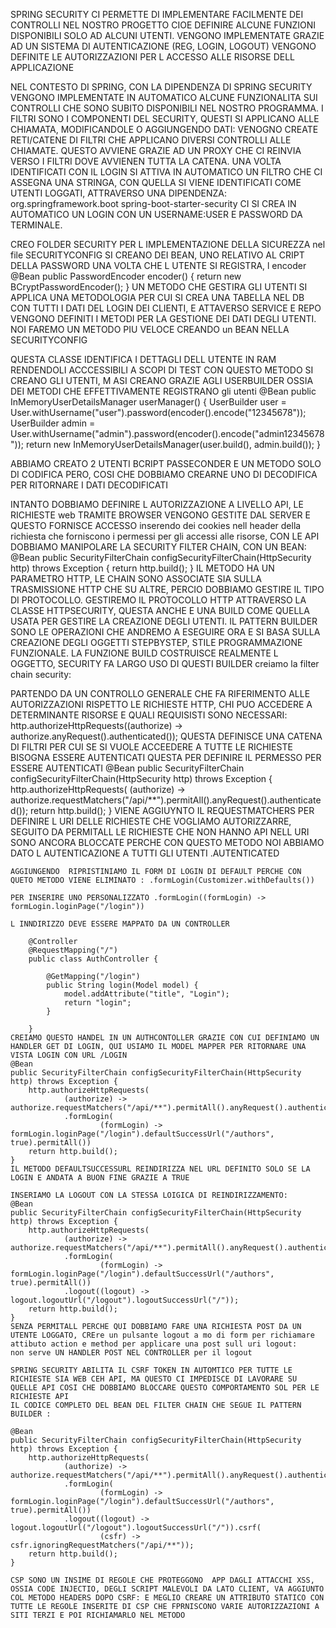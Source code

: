 SPRING SECURITY 
CI PERMETTE DI IMPLEMENTARE FACILMENTE DEI CONTROLLI NEL NOSTRO PROGETTO
CIOE DEFINIRE ALCUNE FUNZIONI DISPONIBILI SOLO AD ALCUNI UTENTI.
VENGONO IMPLEMENTATE GRAZIE AD UN SISTEMA DI AUTENTICAZIONE (REG, LOGIN, LOGOUT)
VENGONO DEFINITE LE AUTORIZZAZIONI PER L ACCESSO ALLE RISORSE DELL APPLICAZIONE

NEL CONTESTO DI SPRING, CON LA DIPENDENZA DI SPRING SECURITY VENGONO IMPLEMENTATE IN AUTOMATICO ALCUNE FUNZIONALITA SUI CONTROLLI CHE SONO SUBITO DISPONIBILI NEL NOSTRO PROGRAMMA. I FILTRI SONO I COMPONENTI DEL SECURITY, QUESTI SI APPLICANO ALLE CHIAMATA, MODIFICANDOLE O AGGIUNGENDO DATI: VENOGNO CREATE RETI/CATENE DI FILTRI CHE APPLICANO DIVERSI CONTROLLI ALLE CHIAMATE. QUESTO AVVIENE GRAZIE AD UN PROXY CHE CI REINVIA VERSO I FILTRI DOVE AVVIENEN TUTTA LA CATENA. UNA VOLTA IDENTIFICATI CON IL LOGIN SI ATTIVA IN AUTOMATICO UN FILTRO CHE CI ASSEGNA UNA STRINGA, CON QUELLA SI VIENE IDENTIFICATI COME UTENTI LOGGATI, 
ATTRAVERSO UNA DIPENDENZA:
<dependency>
			<groupId>org.springframework.boot</groupId>
			<artifactId>spring-boot-starter-security</artifactId>
		</dependency>
CI SI CREA IN AUTOMATICO UN LOGIN CON UN USERNAME:USER E PASSWORD DA TERMINALE.

CREO FOLDER SECURITY PER L IMPLEMENTAZIONE DELLA SICUREZZA nel file SECURITYCONFIG
SI CREANO DEI BEAN, 
UNO RELATIVO AL CRIPT DELLA PASSWORD UNA VOLTA CHE L UTENTE SI REGISTRA, l encoder 
@Bean
public PasswordEncoder encoder() {
    return new BCryptPasswordEncoder();
}
UN METODO CHE GESTIRA GLI UTENTI
SI APPLICA UNA METODOLOGIA PER CUI SI CREA UNA TABELLA NEL DB CON TUTTI I DATI DEL LOGIN DEI CLIENTI, E ATTAVERSO SERVICE E REPO VENGONO DEFINITI I METODI PER LA GESTIONE DEI DATI DEGLI UTENTI.
NOI FAREMO UN METODO PIU VELOCE CREANDO un BEAN NELLA SECURITYCONFIG

QUESTA CLASSE IDENTIFICA I DETTAGLI DELL UTENTE IN RAM RENDENDOLI ACCCESSIBILI A SCOPI DI TEST
CON QUESTO METODO SI CREANO GLI UTENTI, M ASI CREANO GRAZIE AGLI USERBUILDER OSSIA DEI METODI CHE EFFETTIVAMENTE REGISTRANO gli utenti
 @Bean
    public InMemoryUserDetailsManager userManager() {
        UserBuilder user = User.withUsername("user").password(encoder().encode("12345678"));
        UserBuilder admin = User.withUsername("admin").password(encoder().encode("admin12345678"));
        return new InMemoryUserDetailsManager(user.build(), admin.build());
    }

ABBIAMO CREATO 2 UTENTI
BCRIPT PASSECONDER E UN METODO SOLO DI CODIFICA PERO, COSI CHE DOBBIAMO CREARNE UNO DI DECODIFICA PER RITORNARE I DATI DECODIFICATI

INTANTO DOBBIAMO DEFINIRE L AUTORIZZAZIONE A LIVELLO API, LE RICHIESTE web TRAMITE BROWSER VENGONO GESTITE DAL SERVER E QUESTO FORNISCE ACCESSO inserendo dei cookies nell header della richiesta che forniscono i permessi per gli accessi alle risorse, CON LE API DOBBIAMO MANIPOLARE LA SECURITY FILTER CHAIN, CON UN BEAN:
@Bean
    public SecurityFilterChain configSecurityFilterChain(HttpSecurity http) throws Exception {
        return http.build();
    }
IL METODO HA UN PARAMETRO HTTP, LE CHAIN SONO ASSOCIATE SIA SULLA TRASMISSIONE HTTP CHE SU ALTRE, PERCIO DOBBIAMO GESTIRE IL TIPO DI PROTOCOLLO.
GESTIREMO IL PROTOCOLLO HTTP ATTRAVERSO LA CLASSE HTTPSECURITY, QUESTA ANCHE E UNA BUILD COME QUELLA USATA PER GESTIRE LA CREAZIONE DEGLI UTENTI. 
IL PATTERN BUILDER SONO LE OPERAZIONI CHE ANDREMO A ESEGUIRE ORA E SI BASA SULLA CREAZIONE DEGLI OGGETTI STEPBYSTEP, STILE PROGRAMMAZIONE FUNZIONALE.
LA FUNZIONE BUILD COSTRUISCE REALMENTE L OGGETTO, SECURITY FA LARGO USO DI QUESTI BUILDER
creiamo la filter chain security:

PARTENDO DA UN CONTROLLO GENERALE CHE FA RIFERIMENTO ALLE AUTORIZZAZIONI RISPETTO LE RICHIESTE HTTP, CHI PUO ACCEDERE A DETERMINANTE RISORSE E QUALI REQUISISTI SONO NECESSARI:
http.authorizeHttpRequests((authorize) -> authorize.anyRequest().authenticated()); QUESTA DEFINISCE UNA CATENA DI FILTRI PER CUI SE SI VUOLE ACCEEDERE A TUTTE LE RICHIESTE BISOGNA ESSERE AUTENTICATI
QUESTA PER DEFINIRE IL PERMESSO PER ESSERE AUTENTICATI
@Bean
    public SecurityFilterChain configSecurityFilterChain(HttpSecurity http) throws Exception {
        http.authorizeHttpRequests(
                (authorize) -> authorize.requestMatchers("/api/**").permitAll().anyRequest().authenticated());
        return http.build();
    }
    VIENE AGGIUYNTO IL REQUESTMATCHERS PER DEFINIRE L URI DELLE RICHIESTE CHE VOGLIAMO AUTORIZZARRE, SEGUITO DA PERMITALL
    LE RICHIESTE CHE NON HANNO API NELL URI SONO ANCORA BLOCCATE PERCHE CON QUESTO METODO NOI ABBIAMO DATO L AUTENTICAZIONE A TUTTI GLI UTENTI .AUTENTICATED

    AGGIUNGENDO  RIPRISTINIAMO IL FORM DI LOGIN DI DEFAULT PERCHE CON QUETO METODO VIENE ELIMINATO : .formLogin(Customizer.withDefaults())

    PER INSERIRE UNO PERSONALIZZATO .formLogin((formLogin) -> formLogin.loginPage("/login"))

    L INNDIRIZZO DEVE ESSERE MAPPATO DA UN CONTROLLER

        @Controller
        @RequestMapping("/")
        public class AuthController {

            @GetMapping("/login")
            public String login(Model model) {
                model.addAttribute("title", "Login");
                return "login";
            }

        }
    CREIAMO QUESTO HANDEL IN UN AUTHCONTOLLER GRAZIE CON CUI DEFINIAMO UN HANDLER GET DI LOGIN, QUI USIAMO IL MODEL MAPPER PER RITORNARE UNA VISTA LOGIN CON URL /LOGIN
    @Bean
    public SecurityFilterChain configSecurityFilterChain(HttpSecurity http) throws Exception {
        http.authorizeHttpRequests(
                (authorize) -> authorize.requestMatchers("/api/**").permitAll().anyRequest().authenticated())
                .formLogin(
                        (formLogin) -> formLogin.loginPage("/login").defaultSuccessUrl("/authors", true).permitAll())
        return http.build();
    }
    IL METODO DEFAULTSUCCESSURL REINDIRIZZA NEL URL DEFINITO SOLO SE LA LOGIN E ANDATA A BUON FINE GRAZIE A TRUE

    INSERIAMO LA LOGOUT CON LA STESSA LOIGICA DI REINDIRIZZAMENTO:
    @Bean
    public SecurityFilterChain configSecurityFilterChain(HttpSecurity http) throws Exception {
        http.authorizeHttpRequests(
                (authorize) -> authorize.requestMatchers("/api/**").permitAll().anyRequest().authenticated())
                .formLogin(
                        (formLogin) -> formLogin.loginPage("/login").defaultSuccessUrl("/authors", true).permitAll())
                .logout((logout) -> logout.logoutUrl("/logout").logoutSuccessUrl("/"));
        return http.build();
    }
    SENZA PERMITALL PERCHE QUI DOBBIAMO FARE UNA RICHIESTA POST DA UN UTENTE LOGGATO, CREre un pulsante logout a mo di form per richiamare attibuto action e method per applicare una post sull uri logout:
    non serve UN HANDLER POST NEL CONTROLLER per il logout

    SPRING SECURITY ABILITA IL CSRF TOKEN IN AUTOMTICO PER TUTTE LE RICHIESTE SIA WEB CEH API, MA QUESTO CI IMPEDISCE DI LAVORARE SU QUELLE API COSI CHE DOBBIAMO BLOCCARE QUESTO COMPORTAMENTO SOL PER LE RICHIESTE API
    IL CODICE COMPLETO DEL BEAN DEL FILTER CHAIN CHE SEGUE IL PATTERN BUILDER :
    
    @Bean
    public SecurityFilterChain configSecurityFilterChain(HttpSecurity http) throws Exception {
        http.authorizeHttpRequests(
                (authorize) -> authorize.requestMatchers("/api/**").permitAll().anyRequest().authenticated())
                .formLogin(
                        (formLogin) -> formLogin.loginPage("/login").defaultSuccessUrl("/authors", true).permitAll())
                .logout((logout) -> logout.logoutUrl("/logout").logoutSuccessUrl("/")).csrf(
                        (csfr) -> csfr.ignoringRequestMatchers("/api/**"));
        return http.build();
    }

    CSP SONO UN INSIME DI REGOLE CHE PROTEGGONO  APP DAGLI ATTACCHI XSS, OSSIA CODE INJECTIO, DEGLI SCRIPT MALEVOLI DA LATO CLIENT, VA AGGIUNTO COL METODO HEADERS DOPO CSRF: E MEGLIO CREARE UN ATTRIBUTO STATICO CON TUTTE LE REGOLE INSERITE DI CSP CHE FPRNISCONO VARIE AUTORIZZAZIONI A SITI TERZI E POI RICHIAMARLO NEL METODO